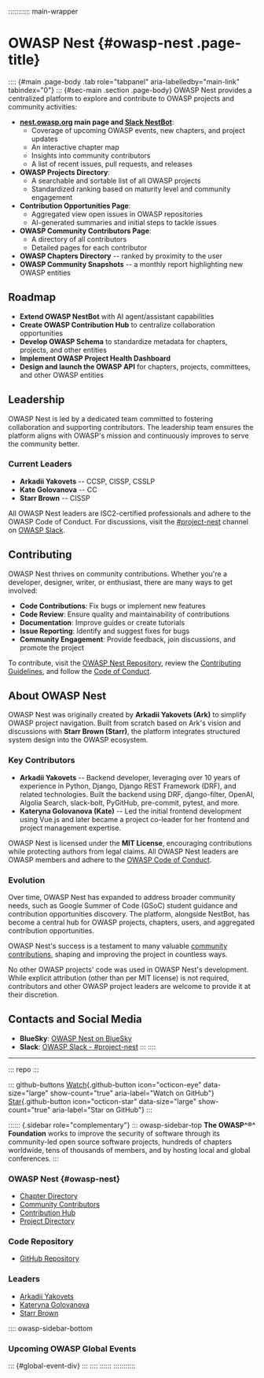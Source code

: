 ::::::::::: main-wrapper
# OWASP Nest {#owasp-nest .page-title}

:::: {#main .page-body .tab role="tabpanel" aria-labelledby="main-link" tabindex="0"}
::: {#sec-main .section .page-body}
OWASP Nest provides a centralized platform to explore and contribute to
OWASP projects and community activities:

- **[nest.owasp.org](https://nest.owasp.org/) main page and [Slack
  NestBot](https://owasp.slack.com/archives/D07MJFC2HM2)**:
  - Coverage of upcoming OWASP events, new chapters, and project updates
  - An interactive chapter map
  - Insights into community contributors
  - A list of recent issues, pull requests, and releases
- **OWASP Projects Directory**:
  - A searchable and sortable list of all OWASP projects
  - Standardized ranking based on maturity level and community
    engagement
- **Contribution Opportunities Page**:
  - Aggregated view open issues in OWASP repositories
  - AI-generated summaries and initial steps to tackle issues
- **OWASP Community Contributors Page**:
  - A directory of all contributors
  - Detailed pages for each contributor
- **OWASP Chapters Directory** -- ranked by proximity to the user
- **OWASP Community Snapshots** -- a monthly report highlighting new
  OWASP entities

## Roadmap

- **Extend OWASP NestBot** with AI agent/assistant capabilities
- **Create OWASP Contribution Hub** to centralize collaboration
  opportunities
- **Develop OWASP Schema** to standardize metadata for chapters,
  projects, and other entities
- **Implement OWASP Project Health Dashboard**
- **Design and launch the OWASP API** for chapters, projects,
  committees, and other OWASP entities

## Leadership

OWASP Nest is led by a dedicated team committed to fostering
collaboration and supporting contributors. The leadership team ensures
the platform aligns with OWASP's mission and continuously improves to
serve the community better.

### Current Leaders

- **Arkadii Yakovets** -- CCSP, CISSP, CSSLP
- **Kate Golovanova** -- CC
- **Starr Brown** -- CISSP

All OWASP Nest leaders are ISC2-certified professionals and adhere to
the OWASP Code of Conduct. For discussions, visit the
[#project-nest](https://owasp.slack.com/archives/C07JLLG2GFQ) channel on
[OWASP Slack](../slack/invite.html).

## Contributing

OWASP Nest thrives on community contributions. Whether you're a
developer, designer, writer, or enthusiast, there are many ways to get
involved:

- **Code Contributions**: Fix bugs or implement new features
- **Code Review**: Ensure quality and maintainability of contributions
- **Documentation**: Improve guides or create tutorials
- **Issue Reporting**: Identify and suggest fixes for bugs
- **Community Engagement**: Provide feedback, join discussions, and
  promote the project

To contribute, visit the [OWASP Nest
Repository](https://github.com/OWASP/Nest), review the [Contributing
Guidelines](https://github.com/OWASP/Nest/blob/main/CONTRIBUTING.md),
and follow the [Code of
Conduct](https://github.com/OWASP/Nest/blob/main/CODE_OF_CONDUCT.md).

## About OWASP Nest

OWASP Nest was originally created by **Arkadii Yakovets (Ark)** to
simplify OWASP project navigation. Built from scratch based on Ark's
vision and discussions with **Starr Brown (Starr)**, the platform
integrates structured system design into the OWASP ecosystem.

### Key Contributors

- **Arkadii Yakovets** -- Backend developer, leveraging over 10 years of
  experience in Python, Django, Django REST Framework (DRF), and related
  technologies. Built the backend using DRF, django-filter, OpenAI,
  Algolia Search, slack-bolt, PyGitHub, pre-commit, pytest, and more.
- **Kateryna Golovanova (Kate)** -- Led the initial frontend development
  using Vue.js and later became a project co-leader for her frontend and
  project management expertise.

OWASP Nest is licensed under the **MIT License**, encouraging
contributions while protecting authors from legal claims. All OWASP Nest
leaders are OWASP members and adhere to the [OWASP Code of
Conduct](../www-policy/operational/code-of-conduct.html).

### Evolution

Over time, OWASP Nest has expanded to address broader community needs,
such as Google Summer of Code (GSoC) student guidance and contribution
opportunities discovery. The platform, alongside NestBot, has become a
central hub for OWASP projects, chapters, users, and aggregated
contribution opportunities.

OWASP Nest's success is a testament to many valuable [community
contributions](https://github.com/OWASP/Nest/graphs/contributors),
shaping and improving the project in countless ways.

No other OWASP projects' code was used in OWASP Nest's development.
While explicit attribution (other than per MIT license) is not required,
contributors and other OWASP project leaders are welcome to provide it
at their discretion.

## Contacts and Social Media

- **BlueSky**: [OWASP Nest on
  BlueSky](https://bsky.app/profile/nest.owasp.org)
- **Slack**: [OWASP Slack -
  #project-nest](https://owasp.slack.com/messages/project-nest)
:::
::::

------------------------------------------------------------------------

::: repo
:::

::: github-buttons
[Watch](https://github.com/owasp/www-project-nest/subscription){.github-button
icon="octicon-eye" data-size="large" show-count="true"
aria-label="Watch on GitHub"}
[Star](https://github.com/owasp/www-project-nest){.github-button
icon="octicon-star" data-size="large" show-count="true"
aria-label="Star on GitHub"}
:::

:::::: {.sidebar role="complementary"}
::: owasp-sidebar-top
**The OWASP^®^ Foundation** works to improve the security of software
through its community-led open source software projects, hundreds of
chapters worldwide, tens of thousands of members, and by hosting local
and global conferences.
:::

### OWASP Nest {#owasp-nest}

- [Chapter Directory](https://nest.owasp.org/chapters)
- [Community Contributors](https://nest.owasp.org/community/users)
- [Contribution Hub](https://nest.owasp.org/projects/contribute)
- [Project Directory](https://nest.owasp.org/projects)

### Code Repository

- [GitHub Repository](https://github.com/owasp/nest)

### Leaders

- [Arkadii
  Yakovets](../cdn-cgi/l/email-protection.html#3c5d4e575d58555512455d57534a59484f7c534b5d4f4c12534e5b)
- [Kateryna
  Golovanova](../cdn-cgi/l/email-protection.html#c3a8a2b7a6b1baada2eda4acafacb5a2adacb5a283acb4a2b0b3edacb1a4)
- [Starr
  Brown](../cdn-cgi/l/email-protection.html#3241465340401c50405d455c725d455341421c5d4055)

:::: owasp-sidebar-bottom
### Upcoming OWASP Global Events

::: {#global-event-div}
:::
::::
::::::
:::::::::::
